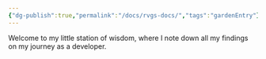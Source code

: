 ```yaml
---
{"dg-publish":true,"permalink":"/docs/rvgs-docs/","tags":"gardenEntry"}
---
```



Welcome to my little station of wisdom, where I note down all my findings on my journey as a developer.